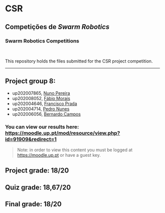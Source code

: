 # CSR
## Competições de _Swarm Robotics_
<h3>Swarm Robotics Competitions</h3>
<br>

This repository holds the files submitted for the CSR project competition.

---

## Project group 8:
- up202007865, [Nuno Pereira](https://github.com/Naapperas)<br>
- up202008052, [Fábio Morais](https://github.com/LordS3th)<br>
- up202004646, [Francisco Prada](https://github.com/CiscoPr)<br>
- up202004714, [Pedro Nunes](https://github.com/pedronunes19)<br>
- up202006056, [Bernardo Campos](https://github.com/6ernardo)<br>

### You can view our results here: https://moodle.up.pt/mod/resource/view.php?id=91909&redirect=1

> Note: in order to view this content you must be logged at https://moodle.up.pt or have a guest key.

## Project grade: 18/20

## Quiz grade: 18,67/20

## Final grade: 18/20